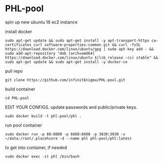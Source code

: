 # PHL-pool

spin up new ubuntu 16 ec2 instance

install docker

`sudo apt-get update && sudo apt-get install -y apt-transport-https ca-certificates curl software-properties-common git && curl -fsSL https://download.docker.com/linux/ubuntu/gpg | sudo apt-key add - && sudo add-apt-repository "deb [arch=amd64] https://download.docker.com/linux/ubuntu $(lsb_release -cs) stable" && sudo apt-get update && sudo apt-get install -y docker-ce`

pull repo

`git clone https://github.com/infinitEnigma/PHL-pool.git`

build container

`cd PHL-pool`

EDIT YOUR CONFIGS. update passwords and public/private keys.

`sudo docker build -t phl-pool/phl .`

run pool container

`sudo docker run -p 80:8080 -p 6608:6608 -p 3030:3030 -v ~/data:/root/.placehcore -d --name phl phl-pool/phl:latest`

to get into container, if needed

`sudo docker exec -it phl /bin/bash`
